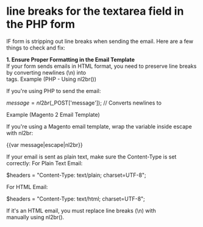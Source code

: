 # line breaks for the textarea field in the PHP form

IF form is stripping out line breaks when sending the email. Here are a few things to check and fix:

<strong>1. Ensure Proper Formatting in the Email Template</strong><br />
If your form sends emails in HTML format, you need to preserve line breaks by converting newlines (\n) into <br> tags.
Example (PHP - Using nl2br())

If you're using PHP to send the email:

$message = nl2br($_POST['message']); // Converts newlines to <br>

Example (Magento 2 Email Template)

If you're using a Magento email template, wrap the variable inside escape with nl2br:

{{var message|escape|nl2br}}


If your email is sent as plain text, make sure the Content-Type is set correctly:
For Plain Text Email:

$headers = "Content-Type: text/plain; charset=UTF-8";

For HTML Email:

$headers = "Content-Type: text/html; charset=UTF-8";

If it's an HTML email, you must replace line breaks (\n) with <br> manually using nl2br().

